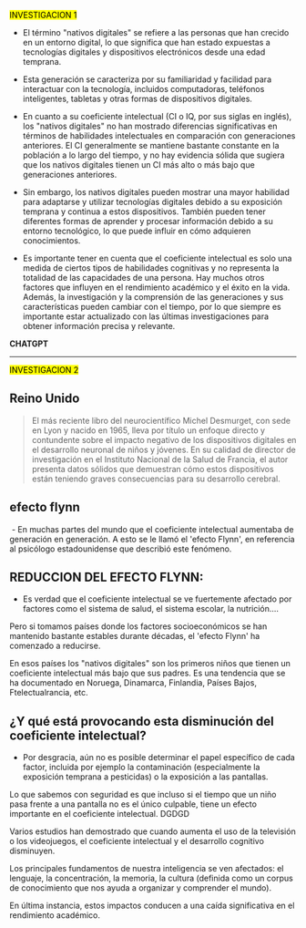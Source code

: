 
<mark>INVESTIGACION 1</mark>


- El término "nativos digitales" se refiere a las personas que han crecido en un entorno digital, lo que significa que han estado expuestas a tecnologías digitales y dispositivos electrónicos desde una edad temprana.
    
- Esta generación se caracteriza por su familiaridad y facilidad para interactuar con la tecnología, incluidos computadoras, teléfonos inteligentes, tabletas y otras formas de dispositivos digitales.
    
- En cuanto a su coeficiente intelectual (CI o IQ, por sus siglas en inglés), los "nativos digitales" no han mostrado diferencias significativas en términos de habilidades intelectuales en comparación con generaciones anteriores. El CI generalmente se mantiene bastante constante en la población a lo largo del tiempo, y no hay evidencia sólida que sugiera que los nativos digitales tienen un CI más alto o más bajo que generaciones anteriores.
    
- Sin embargo, los nativos digitales pueden mostrar una mayor habilidad para adaptarse y utilizar tecnologías digitales debido a su exposición temprana y continua a estos dispositivos. También pueden tener diferentes formas de aprender y procesar información debido a su entorno tecnológico, lo que puede influir en cómo adquieren conocimientos.
    
- Es importante tener en cuenta que el coeficiente intelectual es solo una medida de ciertos tipos de habilidades cognitivas y no representa la totalidad de las capacidades de una persona. Hay muchos otros factores que influyen en el rendimiento académico y el éxito en la vida. Además, la investigación y la comprensión de las generaciones y sus características pueden cambiar con el tiempo, por lo que siempre es importante estar actualizado con las últimas investigaciones para obtener información precisa y relevante.
    

**CHATGPT**

---

<mark>INVESTIGACION 2</mark>


<h2>Reino Unido</h2>


> El más reciente libro del neurocientífico Michel Desmurget, con sede en Lyon y nacido en 1965, lleva por título un enfoque directo y contundente sobre el impacto negativo de los dispositivos digitales en el desarrollo neuronal de niños y jóvenes. En su calidad de director de investigación en el Instituto Nacional de la Salud de Francia, el autor presenta datos sólidos que demuestran cómo estos dispositivos están teniendo graves consecuencias para su desarrollo cerebral.

<h2>efecto flynn</h2>


 - En muchas partes del mundo que el coeficiente intelectual aumentaba de generación en generación. A esto se le llamó el 'efecto Flynn', en referencia al psicólogo estadounidense que describió este fenómeno.

<h2>REDUCCION DEL EFECTO FLYNN:</h2>


- Es verdad que el coeficiente intelectual se ve fuertemente afectado por factores como el sistema de salud, el sistema escolar, la nutrición....

Pero si tomamos países donde los factores socioeconómicos se han mantenido bastante estables durante décadas, el 'efecto Flynn' ha comenzado a reducirse.

En esos países los "nativos digitales" son los primeros niños que tienen un coeficiente intelectual más bajo que sus padres. Es una tendencia que se ha documentado en Noruega, Dinamarca, Finlandia, Países Bajos, Ftelectualrancia, etc.

<h2>¿Y qué está provocando esta disminución del coeficiente intelectual?</h2>


- Por desgracia, aún no es posible determinar el papel específico de cada factor, incluida por ejemplo la contaminación (especialmente la exposición temprana a pesticidas) o la exposición a las pantallas.

Lo que sabemos con seguridad es que incluso si el tiempo que un niño pasa frente a una pantalla no es el único culpable, tiene un efecto importante en el coeficiente intelectual. DGDGD

Varios estudios han demostrado que cuando aumenta el uso de la televisión o los videojuegos, el coeficiente intelectual y el desarrollo cognitivo disminuyen.

Los principales fundamentos de nuestra inteligencia se ven afectados: el lenguaje, la concentración, la memoria, la cultura (definida como un corpus de conocimiento que nos ayuda a organizar y comprender el mundo).

En última instancia, estos impactos conducen a una caída significativa en el rendimiento académico.